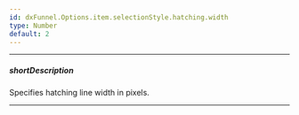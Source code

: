```yaml
---
id: dxFunnel.Options.item.selectionStyle.hatching.width
type: Number
default: 2
---
```

---
##### shortDescription
Specifies hatching line width in pixels.

---
